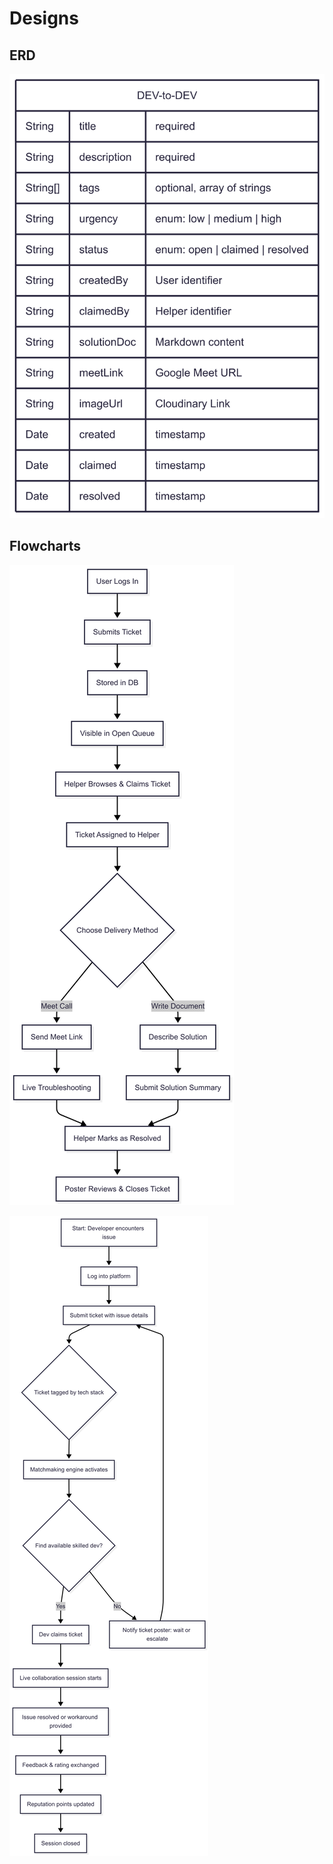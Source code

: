 # Designs

## ERD

![erd](/diargrams/database%20_%20Mermaid%20Chart.png)

## Flowcharts

![flowchart](/diargrams/ticketing%20_%20Mermaid%20Chart.png)

![flowchart](/diargrams/flowchat%20_%20Mermaid%20Chart.png)
